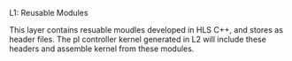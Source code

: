 L1: Reusable Modules

This layer contains resuable moudles developed in HLS C++, and stores as header files. The pl controller kernel generated in L2 will include these headers and assemble kernel from these modules.
